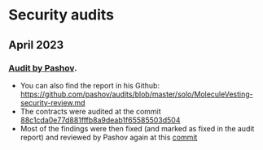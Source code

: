 # Security audits

## April 2023

### [Audit by Pashov](2023-04-pashov.md). 
- You can also find the report in his Github: https://github.com/pashov/audits/blob/master/solo/MoleculeVesting-security-review.md
- The contracts were audited at the commit [88c1cda0e77d881fffb8a9deab1f65585503d504](https://github.com/moleculeprotocol/token-vesting-contract/tree/88c1cda0e77d881fffb8a9deab1f65585503d504)
- Most of the findings were then fixed (and marked as fixed in the audit report) and reviewed by Pashov again at this [commit](https://github.com/moleculeprotocol/token-vesting-contract/commit/8f8f786d95ee8db1e3d3ae96e26a86b7e250de0f)
